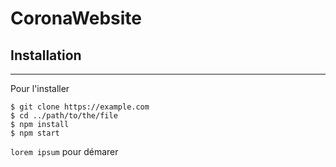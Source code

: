 # CoronaWebsite

## Installation
***
Pour l'installer
```
$ git clone https://example.com
$ cd ../path/to/the/file
$ npm install
$ npm start
```
 ```lorem ipsum``` pour démarer
